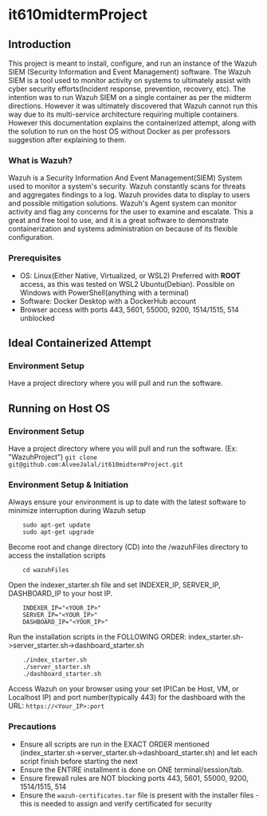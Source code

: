 # it610midtermProject

## Introduction
This project is meant to install, configure, and run an instance of the Wazuh SIEM (Security Information and Event Management) software. The Wazuh SIEM is a tool used to monitor activity on systems to ultimately assist with cyber security efforts(Incident response, prevention, recovery, etc). The intention was to run Wazuh SIEM on a single container as per the midterm directions. However it was ultimately discovered that Wazuh cannot run this way due to its multi-service architecture requiring multiple containers. However this documentation explains the containerized attempt, along with the solution to run on the host OS without Docker as per professors suggestion after explaining to them.

### What is Wazuh?
Wazuh is a Security Information And Event Management(SIEM) System used to monitor a system's security. Wazuh constantly scans for threats and aggregates findings to a log. Wazuh provides data to display to users and possible mitigation solutions. Wazuh's Agent system can monitor activity and flag any concerns for the user to examine and escalate. This a great and free tool to use, and it is a great software to demonstrate containerization and systems administration on because of its flexible configuration. 

### Prerequisites
* OS: Linux(Either Native, Virtualized, or WSL2) Preferred with **ROOT** access, as this was tested on WSL2 Ubuntu(Debian). Possible on Windows with PowerShell(anything with a terminal)
* Software: Docker Desktop with a DockerHub account
* Browser access with ports 443, 5601, 55000, 9200, 1514/1515, 514 unblocked


## Ideal Containerized Attempt
### Environment Setup

Have a project directory where you will pull and run the software. 

## Running on Host OS
### Environment Setup
Have a project directory where you will pull and run the software. (Ex: "WazuhProject")
``` git clone git@github.com:AlveeJalal/it610midtermProject.git ```

### Environment Setup & Initiation
Always ensure your environment is up to date with the latest software to minimize interruption during Wazuh setup
```
    sudo apt-get update
    sudo apt-get upgrade
```
Become root and change directory (CD) into the /wazuhFiles directory to access the installation scripts
``` su -
    cd wazuhFiles
```
Open the indexer_starter.sh file and set INDEXER_IP, SERVER_IP, DASHBOARD_IP to your host IP. 
```
    INDEXER_IP="<YOUR_IP>"
    SERVER_IP="<YOUR_IP>"
    DASHBOARD_IP="<YOUR_IP>"
```
Run the installation scripts in the FOLLOWING ORDER: index_starter.sh->server_starter.sh->dashboard_starter.sh 
```
    ./index_starter.sh
    ./server_starter.sh
    ./dashboard_starter.sh
```
Access Wazuh on your browser using your set IP(Can be Host, VM, or Localhost IP) and port number(typically 443) for the dashboard  with the URL: ``` https://<Your_IP>:port ```
### Precautions
* Ensure all scripts are run in the EXACT ORDER mentioned (index_starter.sh->server_starter.sh->dashboard_starter.sh) and let each script finish before starting the next
* Ensure the ENTIRE installment is done on ONE terminal/session/tab. 
* Ensure firewall rules are NOT blocking ports 443, 5601, 55000, 9200, 1514/1515, 514
* Ensure the `wazuh-certificates.tar` file is present with the installer files - this is needed to assign and verify certificated for security


